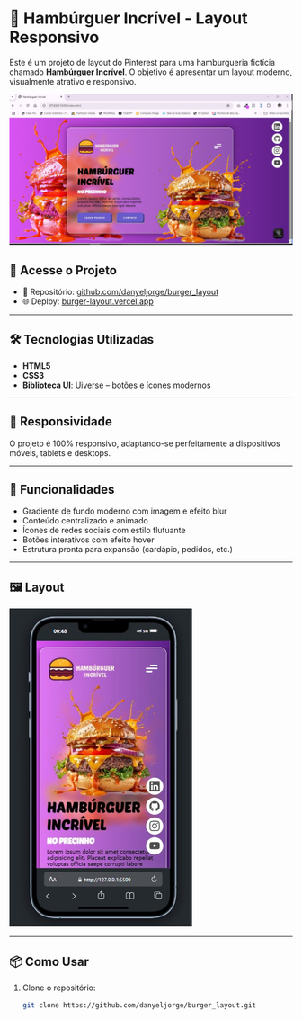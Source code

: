# 🍔 Hambúrguer Incrível - Layout Responsivo

Este é um projeto de layout do Pinterest para uma hamburgueria fictícia chamado **Hambúrguer Incrível**. O objetivo é apresentar um layout moderno, visualmente atrativo e responsivo.

![Preview do Projeto](./asset/img/hamburguer_incrivel.jpg)

## 🚀 Acesse o Projeto

- 🔗 Repositório: [github.com/danyeljorge/burger_layout](https://github.com/danyeljorge/burger_layout)  
- 🌐 Deploy: [burger-layout.vercel.app](https://burger-layout.vercel.app/)

---

## 🛠️ Tecnologias Utilizadas

- **HTML5**
- **CSS3**
- **Biblioteca UI**: [Uiverse](https://uiverse.io/) – botões e ícones modernos

---

## 📱 Responsividade

O projeto é 100% responsivo, adaptando-se perfeitamente a dispositivos móveis, tablets e desktops.

---

## 🎨 Funcionalidades

- Gradiente de fundo moderno com imagem e efeito blur
- Conteúdo centralizado e animado
- Ícones de redes sociais com estilo flutuante
- Botões interativos com efeito hover
- Estrutura pronta para expansão (cardápio, pedidos, etc.)

---

## 🖼️ Layout

![Preview Mobile](./asset/img/hamburguer_incrivel_mobile.jpg)

---

## 📦 Como Usar

1. Clone o repositório:
   ```bash
   git clone https://github.com/danyeljorge/burger_layout.git

